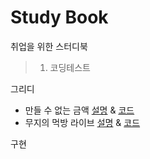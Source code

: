 # Study Book

취업을 위한 스터디북

> 1. 코딩테스트

그리디
- 만들 수 없는 금액 [설명](https://wolfy.tistory.com/269) & [코드](./AlgorithmNote\Greedy\money.py)
- 무지의 먹방 라이브 [설명](https://wolfy.tistory.com/271) & [코드](./AlgorithmNote\Greedy\muji.py)

구현
